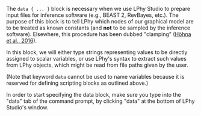 
The `data { ... }` block is necessary when we use LPhy Studio to prepare
input files for inference software (e.g., BEAST 2, RevBayes, etc.).
The purpose of this block is to tell LPhy which nodes of our graphical
model are to be treated as known constants (and __not__ to be sampled
by the inference software). 
Elsewhere, this procedure has been dubbed "clamping" ([Höhna et al.,
2016](#references)).

In this block, we will either type strings representing values to be
directly assigned to scalar variables, or use LPhy's syntax to extract
such values from LPhy objects, which might be read from file paths
given by the user.

(Note that keyword `data` cannot be used to name variables because it
is reserved for defining scripting blocks as outlined above.)

In order to start specifying the data block, make sure you type into
the "data" tab of the command prompt, by clicking "data" at the bottom
of LPhy Studio's window.
